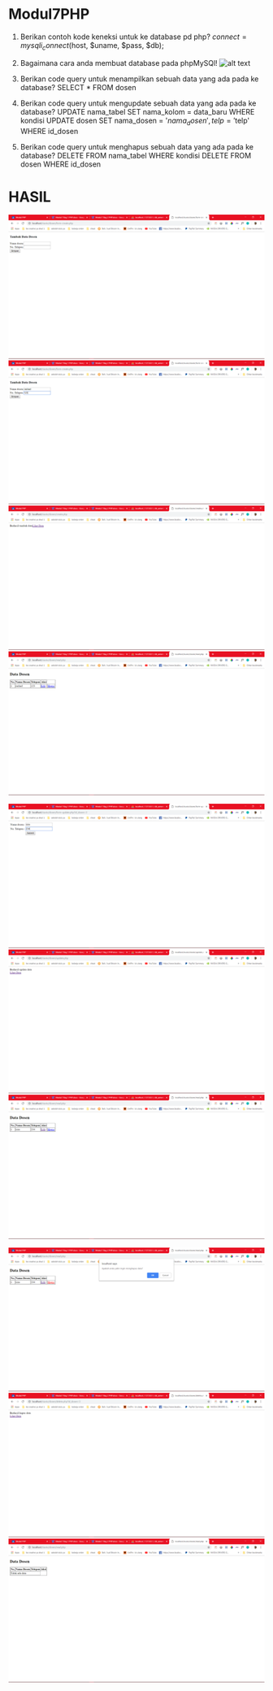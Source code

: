 # Modul7PHP
1. Berikan contoh kode keneksi untuk ke database pd php?
    $connect = mysqli_connect($host, $uname, $pass, $db);

2. Bagaimana cara anda membuat database pada phpMySQl!
    ![alt text]()

3. Berikan code query untuk menampilkan sebuah data yang ada pada ke database?
    SELECT * FROM dosen

4. Berikan code query untuk mengupdate sebuah data yang ada pada ke database?
    UPDATE nama_tabel SET nama_kolom = data_baru WHERE kondisi
    UPDATE dosen SET nama_dosen = '$nama_dosen', telp = '$telp' WHERE id_dosen

5. Berikan code query untuk menghapus sebuah data yang ada pada ke database?
    DELETE FROM nama_tabel WHERE kondisi
    DELETE FROM dosen WHERE id_dosen

# HASIL
![alt text](https://github.com/rashadandredi/Modul7PHP/blob/master/hasil/11.PNG)
![alt text](https://github.com/rashadandredi/Modul7PHP/blob/master/hasil/12.PNG)
![alt text](https://github.com/rashadandredi/Modul7PHP/blob/master/hasil/13.PNG)
![alt text](https://github.com/rashadandredi/Modul7PHP/blob/master/hasil/14.PNG)

![alt text](https://github.com/rashadandredi/Modul7PHP/blob/master/hasil/21.PNG)
![alt text](https://github.com/rashadandredi/Modul7PHP/blob/master/hasil/22.PNG)
![alt text](https://github.com/rashadandredi/Modul7PHP/blob/master/hasil/23.PNG)

![alt text](https://github.com/rashadandredi/Modul7PHP/blob/master/hasil/31.PNG)
![alt text](https://github.com/rashadandredi/Modul7PHP/blob/master/hasil/32.PNG)
![alt text](https://github.com/rashadandredi/Modul7PHP/blob/master/hasil/33.PNG)
